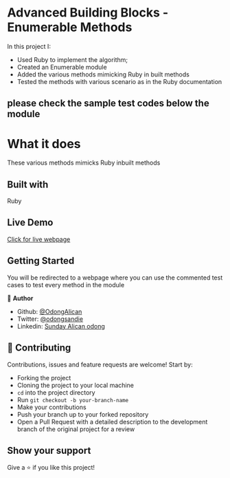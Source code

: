 # Advanced Building Blocks - Enumerable Methods

In this project I:

- Used Ruby to implement the algorithm;
- Created an Enumerable module
- Added the various methods mimicking Ruby in built methods
- Tested the methods with various scenario as in the Ruby documentation
## please check the sample test codes below the module

# What it does

These various methods mimicks Ruby inbuilt methods

## Built with

Ruby

## Live Demo

[Click for live webpage](https://repl.it/@Odong/Enumerable-module)

## Getting Started

You will be redirected to a webpage where you can use the commented test cases to test every method in the module


👤 **Author**

- Github: [@OdongAlican](https://github.com/OdongAlican)
- Twitter: [@odongsandie](https://twitter.com/odongsandie)
- Linkedin: [Sunday Alican odong](https://www.linkedin.com/in/sunday-alican-odong-b99226b7)


## 🤝 Contributing

Contributions, issues and feature requests are welcome! Start by:

- Forking the project
- Cloning the project to your local machine
- `cd` into the project directory
- Run `git checkout -b your-branch-name`
- Make your contributions
- Push your branch up to your forked repository
- Open a Pull Request with a detailed description to the development branch of the original project for a review

## Show your support

Give a ⭐️ if you like this project!

